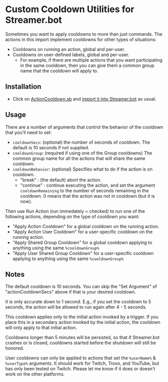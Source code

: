 # Custom Cooldown Utilities for Streamer.bot

Sometimes you want to apply cooldowns to more than just commands.  The actions in this import implement cooldowns for other types of situations:
* Cooldowns on running an action, global and per-user.
* Cooldowns on user-defined labels, global and per-user.
  * For example, if there are multiple actions that you want participating in the same cooldown, then you can give them a common group name that the cooldown will apply to.

## Installation

* Click on [ActionCooldown.sb](https://raw.githubusercontent.com/WhazzItToYa/Streamerbot-CooldownUtilities/refs/heads/main/ActionCooldown.sb) and [import it into Streamer.bot](https://docs.streamer.bot/guide/import-export#import) as usual.

## Usage

There are a number of arguments that control the behavior of the cooldown that you'll need to set:
* `cooldownSecs`: (optional) the number of seconds of cooldown.  The default is 10 seconds if not supplied.
* `cooldownGroup`: (required if using one of the Group cooldowns)  The common group name for all the actions that will share the same cooldown.
* `cooldownBehavior`: (optional) Specifies what to do if the action is on cooldown.
  * "break" : (the default) abort the action.
  * "continue" : continue executing the action, and set the argument `cooldownRemaining` to the number of seconds remaining in the cooldown. 0 means that the action was not in cooldown (but it is now).

Then use Run Action (run immedately = checked) to run one of the following actions, depending on the type of cooldown you want:
* "Apply Action Cooldown" for a global cooldown on the running action.
* "Apply Action User Cooldown" for a user-specific cooldown on the running action.
* "Apply Shared Group Cooldown" for a global cooldown applying to anything using the same `%cooldownGroup%`
* "Apply User Shared Group Cooldown" for a user-specific cooldown applying to anything using the same `%cooldownGroup%`

## Notes
The default cooldown is 10 seconds.  You can skip the "Set Argument" of "actionCooldownSecs" above if that is your desired cooldown.

It is only accurate down to 1 second.  E.g., if you set the cooldown to 5 seconds, the action will be allowed to run again after 4 - 5 seconds.

This cooldown applies only to the initial action invoked by a trigger.  If you place this in a secondary action invoked by the initial action, the cooldown will only apply to that initial action.

Cooldowns longer than 5 minutes will be persisted, so that if Streamer.bot crashes or is closed, cooldowns started before the shutdown will still be honored.

User cooldowns can only be applied to actions that set the `%userName%` & `%userType%` arguments.  It should work for Twitch, Trovo, and YouTube, but has only been tested on Twitch.  Please let me know if it does or doesn't work on the other platforms.
